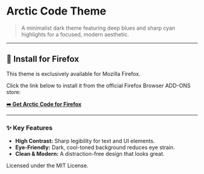 # Arctic Code Theme

> A minimalist dark theme featuring deep blues and sharp cyan highlights for a focused, modern aesthetic.

---

## 🚀 Install for Firefox

This theme is exclusively available for Mozilla Firefox.

Click the link below to install it from the official Firefox Browser ADD-ONS store:

[**➡️ Get Arctic Code for Firefox**](https://addons.mozilla.org/en-US/firefox/addon/arctic-code/)


---

### ✨ Key Features
* **High Contrast:** Sharp legibility for text and UI elements.
* **Eye-Friendly:** Dark, cool-toned background reduces eye strain.
* **Clean & Modern:** A distraction-free design that looks great.

Licensed under the MIT License.
